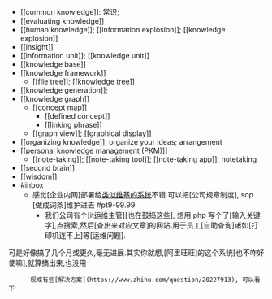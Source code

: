 - [[common knowledge]]: 常识;
- [[evaluating knowledge]]
- [[human knowledge]]; [[information explosion]]; [[knowledge explosion]]
- [[insight]]
- [[information unit]]; [[knowledge unit]]
- [[knowledge base]]
- [[knowledge framework]]
    - [[file tree]]; [[knowledge tree]]
- [[knowledge generation]];
- [[knowledge graph]]
    - [[concept map]]
        - [[defined concept]]
        - [[linking phrase]]
    - [[graph view]]; [[graphical display]]
- [[organizing knowledge]]; organize your ideas; arrangement
- [[personal knowledge management (PKM)]]
    - [[note-taking]]; [[note-taking tool]]; [[note-taking app]]; notetaking
- [[second brain]]
- [[wisdom]]
- #inbox
    - 感觉[企业内网]部署给[类似维基的系统](https://bbs.saraba1st.com/2b/forum.php?mod=viewthread&tid=2018679)不错.可以把[公司规章制度], sop [做成词条]维护进去 #pt9-99.99
        - 我们公司有个[it运维主管][也在鼓捣这些], 想用 php 写个了[输入关键字],点搜索,然后[查出来对应文章]的网站.用于员工[自助查询]诸如[打印机连不上]等[运维问题].

可是好像搞了几个月或更久,毫无进展.其实你就想,[阿里旺旺]的这个系统[也不咋好使嘛],就算搞出来,也没用


        - 现成有些[解决方案](https://www.zhihu.com/question/20227913), 可以看下
